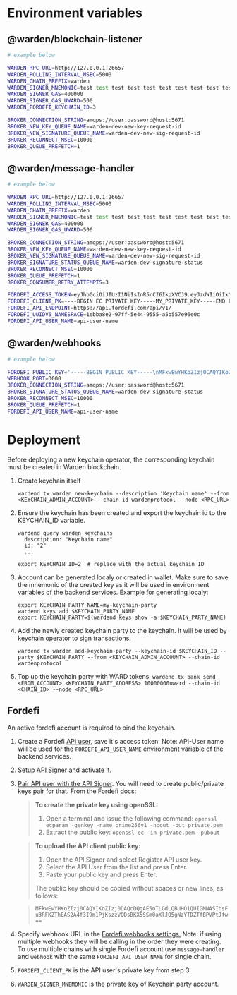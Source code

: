 # Environment variables

## @warden/blockchain-listener

```bash
# example below

WARDEN_RPC_URL=http://127.0.0.1:26657
WARDEN_POLLING_INTERVAL_MSEC=5000
WARDEN_CHAIN_PREFIX=warden
WARDEN_SIGNER_MNEMONIC=test test test test test test test test test test test test test test test test test test test test test test test test
WARDEN_SIGNER_GAS=400000
WARDEN_SIGNER_GAS_UWARD=500
WARDEN_FORDEFI_KEYCHAIN_ID=3

BROKER_CONNECTION_STRING=amqps://user:password@host:5671
BROKER_NEW_KEY_QUEUE_NAME=warden-dev-new-key-request-id
BROKER_NEW_SIGNATURE_QUEUE_NAME=warden-dev-new-sig-request-id
BROKER_RECONNECT_MSEC=10000
BROKER_QUEUE_PREFETCH=1
```

## @warden/message-handler

```bash
# example below

WARDEN_RPC_URL=http://127.0.0.1:26657
WARDEN_POLLING_INTERVAL_MSEC=5000
WARDEN_CHAIN_PREFIX=warden
WARDEN_SIGNER_MNEMONIC=test test test test test test test test test test test test test test test test test test test test test test test test
WARDEN_SIGNER_GAS=400000
WARDEN_SIGNER_GAS_UWARD=500

BROKER_CONNECTION_STRING=amqps://user:password@host:5671
BROKER_NEW_KEY_QUEUE_NAME=warden-dev-new-key-request-id
BROKER_NEW_SIGNATURE_QUEUE_NAME=warden-dev-new-sig-request-id
BROKER_SIGNATURE_STATUS_QUEUE_NAME=warden-dev-signature-status
BROKER_RECONNECT_MSEC=10000
BROKER_QUEUE_PREFETCH=1
BROKER_CONSUMER_RETRY_ATTEMPTS=3

FORDEFI_ACCESS_TOKEN=eyJhbGciOiJIUzI1NiIsInR5cCI6IkpXVCJ9.eyJzdWIiOiIxMjM0NTY3ODkwIiwibmFtZSI6IlRlc3QiLCJpYXQiOjE1MTYyMzkwMjJ9.r2tIfSQyjfh-s0S3IXibZ5ftEeqK7_KfkXPuPBkfFm8
FORDEFI_CLIENT_PK=----BEGIN EC PRIVATE KEY-----MY_PRIVATE_KEY-----END EC PRIVATE KEY-----
FORDEFI_API_ENDPOINT=https://api.fordefi.com/api/v1/
FORDEFI_UUIDV5_NAMESPACE=1ebba8e2-97ff-5e44-9555-a5b557e96e0c
FORDEFI_API_USER_NAME=api-user-name
```

## @warden/webhooks

```bash
# example below

FORDEFI_PUBLIC_KEY='-----BEGIN PUBLIC KEY-----\nMFkwEwYHKoZIzj0CAQYIKoZIzj0DAQcDQgAEQJ0NeDYQqqeCvgDofFsgtgaxk+dx\nybi63YGJwHz8Ebx7YQrmwNWnW3bG65E8wGHqZECjuaK2GKHbZx1EV2ws9A==\n-----END PUBLIC KEY-----'
WEBHOOK_PORT=3000
BROKER_CONNECTION_STRING=amqps://user:password@host:5671
BROKER_SIGNATURE_STATUS_QUEUE_NAME=warden-dev-signature-status
BROKER_RECONNECT_MSEC=10000
BROKER_QUEUE_PREFETCH=1
FORDEFI_API_USER_NAME=api-user-name
```

# Deployment

Before deploying a new keychain operator, the corresponding keychain must be created in Warden blockchain.

1. Create keychain itself

   `wardend tx warden new-keychain --description 'Keychain name' --from <KEYCHAIN_ADMIN_ACCOUNT> --chain-id wardenprotocol --node <RPC_URL>`

2. Ensure the keychain has been created and export the keychain id to the KEYCHAIN_ID variable.

   ```
   wardend query warden keychains
     description: "Keychain name"
     id: "2"
     ...

   export KEYCHAIN_ID=2  # replace with the actual keychain ID
   ```

3. Account can be generated localy or created in wallet. Make sure to save the mnemonic of the created key as it will be
   used in environment variables of the backend services. Example for generating localy:
   ```
   export KEYCHAIN_PARTY_NAME=my-keychain-party
   wardend keys add $KEYCHAIN_PARTY_NAME
   export KEYCHAIN_PARTY=$(wardend keys show -a $KEYCHAIN_PARTY_NAME)
   ```
4. Add the newly created keychain party to the keychain. It will be used by keychain operator to sign transactions.

   `wardend tx warden add-keychain-party --keychain-id $KEYCHAIN_ID --party $KEYCHAIN_PARTY --from <KEYCHAIN_ADMIN_ACCOUNT> --chain-id wardenprotocol`

5. Top up the keychain party with WARD tokens.
   `wardend tx bank send <FROM_ACCOUNT> <KEYCHAIN_PARTY_ADDRESS> 10000000uward --chain-id <CHAIN_ID> --node <RPC_URL>`

## Fordefi

An active fordefi account is required to bind the keychain.

1. Create a Fordefi [API user](https://docs.fordefi.com/reference/authentication#create-an-api-user-and-token), save
   it's access token. Note: API-User name will be used for the `FORDEFI_API_USER_NAME` environment variable of the
   backend services.
2. Setup [API Signer](https://docs.fordefi.com/reference/set-up-an-api-signer) and
   [activate it](https://docs.fordefi.com/reference/activate-api-signer).
3. [Pair API user with the API Signer](https://docs.fordefi.com/reference/pair-an-api-client-with-the-api-signer). You
   will need to create public/private keys pair for that. From the Fordefi docs:

   > **To create the private key using openSSL:**
   >
   > 1. Open a terminal and issue the following command:
   >    `openssl ecparam -genkey -name prime256v1 -noout -out private.pem`
   > 2. Extract the public key: `openssl ec -in private.pem -pubout`

   > **To upload the API client public key:**
   >
   > 1. Open the API Signer and select Register API user key.
   > 2. Select the API User from the list and press Enter.
   > 3. Paste your public key and press Enter.
   >
   > The public key should be copied without spaces or new lines, as follows:

   > `MFkwEwYHKoZIzj0CAQYIKoZIzj0DAQcDQgAE5oTLGdLQBUHO1QUIGMNASIbsFu3RFKZThEAS2A4f3I9m1PjKszzVQDsBKX5SSm0aXlJQ5gNzYTDZTfBPVPtJfw==`

4. Specify webhook URL in the [Fordefi webhooks settings.](https://docs.fordefi.com/reference/webhooks) Note: if using
   multiple webhooks they will be calling in the order they were creating. To use multiple chains with single Fordefi
   account use `message-handler` and `webhook` with the same `FORDEFI_API_USER_NAME` for single chain.
5. `FORDEFI_CLIENT_PK` is the API user's private key from step 3.
6. `WARDEN_SIGNER_MNEMONIC` is the private key of Keychain party account.
